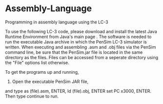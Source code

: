 # Assembly-Language
Programming in assembly language using the LC-3

To use the following LC-3 code, please download and install the latest Java Runtime Environment from Java's main page . The software is needed to run the executable Java archive in which the PenSim LC-3 simulator is written. When executing and assembling .asm and .obj files via the PenSim command line, be sure that the PenSim.jar file is located in the same directory as the files. Files can be accessed from a seperate directory using the "File" options list otherwise.

To get the programs up and running,
1) Open the executable PenSim JAR file,

and type as (file).asm, ENTER, ld (file).obj, ENTER
set PC x3000, ENTER. Then type continue to run.
